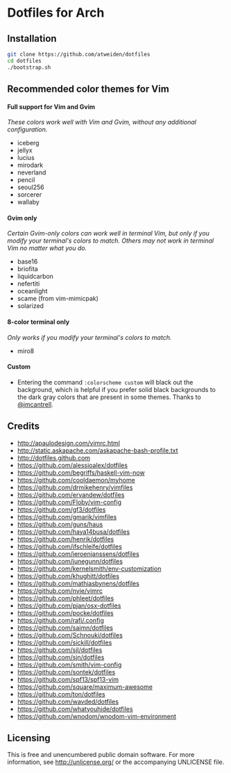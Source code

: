 Dotfiles for Arch
=================

Installation
------------

```bash
git clone https://github.com/atweiden/dotfiles
cd dotfiles
./bootstrap.sh
```


Recommended color themes for Vim
--------------------------------

#### Full support for Vim and Gvim

*These colors work well with Vim and Gvim, without any additional
configuration.*

- iceberg
- jellyx
- lucius
- mirodark
- neverland
- pencil
- seoul256
- sorcerer
- wallaby

#### Gvim only

*Certain Gvim-only colors can work well in terminal Vim, but only if
you modify your terminal's colors to match. Others may not work in
terminal Vim no matter what you do.*

- base16
- briofita
- liquidcarbon
- nefertiti
- oceanlight
- scame (from vim-mimicpak)
- solarized

#### 8-color terminal only

*Only works if you modify your terminal's colors to match.*

- miro8

#### Custom

- Entering the command `:colorscheme custom` will black out the
  background, which is helpful if you prefer solid black backgrounds
  to the dark gray colors that are present in some themes. Thanks to
  [@jmcantrell](https://github.com/jmcantrell).


Credits
-------

- http://apaulodesign.com/vimrc.html
- http://static.askapache.com/askapache-bash-profile.txt
- http://dotfiles.github.com
- https://github.com/alessioalex/dotfiles
- https://github.com/begriffs/haskell-vim-now
- https://github.com/cooldaemon/myhome
- https://github.com/drmikehenry/vimfiles
- https://github.com/ervandew/dotfiles
- https://github.com/Floby/vim-config
- https://github.com/gf3/dotfiles
- https://github.com/gmarik/vimfiles
- https://github.com/guns/haus
- https://github.com/haya14busa/dotfiles
- https://github.com/henrik/dotfiles
- https://github.com/ifschleife/dotfiles
- https://github.com/jeroenjanssens/dotfiles
- https://github.com/junegunn/dotfiles
- https://github.com/kernelsmith/env-customization
- https://github.com/khughitt/dotfiles
- https://github.com/mathiasbynens/dotfiles
- https://github.com/nvie/vimrc
- https://github.com/phleet/dotfiles
- https://github.com/pjan/osx-dotfiles
- https://github.com/pocke/dotfiles
- https://github.com/rafi/.config
- https://github.com/saimn/dotfiles
- https://github.com/Schnouki/dotfiles
- https://github.com/sickill/dotfiles
- https://github.com/sjl/dotfiles
- https://github.com/sjn/dotfiles
- https://github.com/smith/vim-config
- https://github.com/sontek/dotfiles
- https://github.com/spf13/spf13-vim
- https://github.com/square/maximum-awesome
- https://github.com/ton/dotfiles
- https://github.com/wavded/dotfiles
- https://github.com/whatyouhide/dotfiles
- https://github.com/wnodom/wnodom-vim-environment


Licensing
---------

This is free and unencumbered public domain software. For more
information, see http://unlicense.org/ or the accompanying UNLICENSE file.
